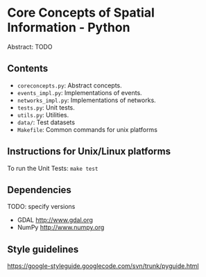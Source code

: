 Core Concepts of Spatial Information - Python
=============================================

Abstract: TODO

Contents
----------------------

* `coreconcepts.py`: Abstract concepts.
* `events_impl.py`: Implementations of events.
* `networks_impl.py`: Implementations of networks.
* `tests.py`: Unit tests.
* `utils.py`: Utilities.
* `data/`: Test datasets 
* `Makefile`: Common commands for unix platforms

Instructions for Unix/Linux platforms
----------------------
 
To run the Unit Tests: `make test`

Dependencies
----------------------

TODO: specify versions

* GDAL <http://www.gdal.org>
* NumPy <http://www.numpy.org>

Style guidelines
----------------------
https://google-styleguide.googlecode.com/svn/trunk/pyguide.html